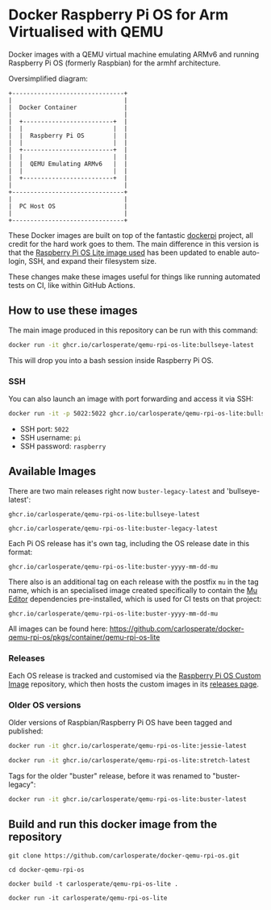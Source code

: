 # Docker Raspberry Pi OS for Arm Virtualised with QEMU

Docker images with a QEMU virtual machine emulating ARMv6 and running
Raspberry Pi OS (formerly Raspbian) for the armhf architecture.

Oversimplified diagram:

```
+-------------------------------+
|                               |
|  Docker Container             |
|                               |
|  +-------------------------+  |
|  |                         |  |
|  |  Raspberry Pi OS        |  |
|  |                         |  |
|  +-------------------------+  |
|  |                         |  |
|  |  QEMU Emulating ARMv6   |  |
|  |                         |  |
|  +-------------------------+  |
|                               |
+-------------------------------+
|                               |
|  PC Host OS                   |
|                               |
+-------------------------------+
```

These Docker images are built on top of the fantastic
[dockerpi](https://github.com/lukechilds/dockerpi) project, all credit for
the hard work goes to them. The main difference in this version is that the
[Raspberry Pi OS Lite image used](https://github.com/carlosperate/rpi-os-custom-image)
has been updated to enable auto-login, SSH, and expand their filesystem size.

These changes make these images useful for things like running automated
tests on CI, like within GitHub Actions.

## How to use these images

The main image produced in this repository can be run with this command:

```bash
docker run -it ghcr.io/carlosperate/qemu-rpi-os-lite:bullseye-latest
```

This will drop you into a bash session inside Raspberry Pi OS.

### SSH

You can also launch an image with port forwarding and access it via SSH:

```bash
docker run -it -p 5022:5022 ghcr.io/carlosperate/qemu-rpi-os-lite:bullseye-latest
```

- SSH port: `5022`
- SSH username: `pi`
- SSH password: `raspberry`

## Available Images

There are two main releases right now `buster-legacy-latest` and
'bullseye-latest':

```
ghcr.io/carlosperate/qemu-rpi-os-lite:bullseye-latest
```

```
ghcr.io/carlosperate/qemu-rpi-os-lite:buster-legacy-latest
```

Each Pi OS release has it's own tag, including the OS release date in this
format:

```
ghcr.io/carlosperate/qemu-rpi-os-lite:buster-yyyy-mm-dd-mu
```

There also is an additional tag on each release with the postfix `mu` in the
tag name, which is an specialised image created specifically to contain the
[Mu Editor](https://github.com/mu-editor/mu) dependencies pre-installed,
which is used for CI tests on that project:

```
ghcr.io/carlosperate/qemu-rpi-os-lite:buster-yyyy-mm-dd-mu
```

All images can be found here:
https://github.com/carlosperate/docker-qemu-rpi-os/pkgs/container/qemu-rpi-os-lite

### Releases

Each OS release is tracked and customised via the
[Raspberry Pi OS Custom Image](https://github.com/carlosperate/rpi-os-custom-image)
repository, which then hosts the custom images in its
[releases page](https://github.com/carlosperate/rpi-os-custom-image/releases).

### Older OS versions

Older versions of Raspbian/Raspberry Pi OS have been tagged and published:

```bash
docker run -it ghcr.io/carlosperate/qemu-rpi-os-lite:jessie-latest
```

```bash
docker run -it ghcr.io/carlosperate/qemu-rpi-os-lite:stretch-latest
```

Tags for the older "buster" release, before it was renamed to "buster-legacy":

```bash
docker run -it ghcr.io/carlosperate/qemu-rpi-os-lite:buster-latest
```

## Build and run this docker image from the repository

```
git clone https://github.com/carlosperate/docker-qemu-rpi-os.git
```

```
cd docker-qemu-rpi-os
```

```
docker build -t carlosperate/qemu-rpi-os-lite .
```

```
docker run -it carlosperate/qemu-rpi-os-lite
```
